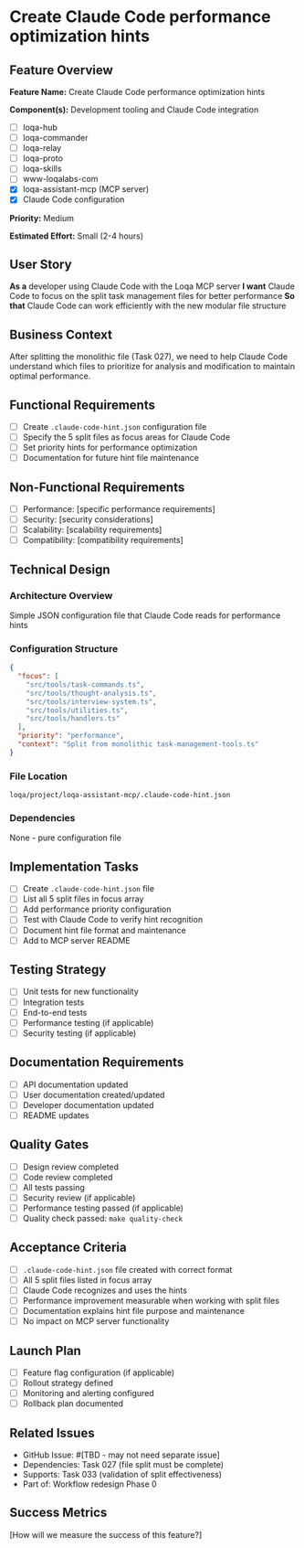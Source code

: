 # Create Claude Code performance optimization hints

## Feature Overview
**Feature Name:** Create Claude Code performance optimization hints

**Component(s):** Development tooling and Claude Code integration
- [ ] loqa-hub
- [ ] loqa-commander  
- [ ] loqa-relay
- [ ] loqa-proto
- [ ] loqa-skills
- [ ] www-loqalabs-com
- [x] loqa-assistant-mcp (MCP server)
- [x] Claude Code configuration

**Priority:** Medium

**Estimated Effort:** Small (2-4 hours)

## User Story
**As a** developer using Claude Code with the Loqa MCP server
**I want** Claude Code to focus on the split task management files for better performance
**So that** Claude Code can work efficiently with the new modular file structure

## Business Context
After splitting the monolithic file (Task 027), we need to help Claude Code understand which files to prioritize for analysis and modification to maintain optimal performance.

## Functional Requirements
- [ ] Create `.claude-code-hint.json` configuration file
- [ ] Specify the 5 split files as focus areas for Claude Code
- [ ] Set priority hints for performance optimization
- [ ] Documentation for future hint file maintenance

## Non-Functional Requirements
- [ ] Performance: [specific performance requirements]
- [ ] Security: [security considerations]
- [ ] Scalability: [scalability requirements]
- [ ] Compatibility: [compatibility requirements]

## Technical Design
### Architecture Overview
Simple JSON configuration file that Claude Code reads for performance hints

### Configuration Structure
```json
{
  "focus": [
    "src/tools/task-commands.ts",
    "src/tools/thought-analysis.ts",
    "src/tools/interview-system.ts",
    "src/tools/utilities.ts",
    "src/tools/handlers.ts"
  ],
  "priority": "performance",
  "context": "Split from monolithic task-management-tools.ts"
}
```

### File Location
`loqa/project/loqa-assistant-mcp/.claude-code-hint.json`

### Dependencies
None - pure configuration file

## Implementation Tasks
- [ ] Create `.claude-code-hint.json` file
- [ ] List all 5 split files in focus array
- [ ] Add performance priority configuration
- [ ] Test with Claude Code to verify hint recognition
- [ ] Document hint file format and maintenance
- [ ] Add to MCP server README

## Testing Strategy
- [ ] Unit tests for new functionality
- [ ] Integration tests
- [ ] End-to-end tests
- [ ] Performance testing (if applicable)
- [ ] Security testing (if applicable)

## Documentation Requirements
- [ ] API documentation updated
- [ ] User documentation created/updated
- [ ] Developer documentation updated
- [ ] README updates

## Quality Gates
- [ ] Design review completed
- [ ] Code review completed
- [ ] All tests passing
- [ ] Security review (if applicable)
- [ ] Performance testing passed (if applicable)
- [ ] Quality check passed: `make quality-check`

## Acceptance Criteria
- [ ] `.claude-code-hint.json` file created with correct format
- [ ] All 5 split files listed in focus array
- [ ] Claude Code recognizes and uses the hints
- [ ] Performance improvement measurable when working with split files
- [ ] Documentation explains hint file purpose and maintenance
- [ ] No impact on MCP server functionality

## Launch Plan
- [ ] Feature flag configuration (if applicable)
- [ ] Rollout strategy defined
- [ ] Monitoring and alerting configured
- [ ] Rollback plan documented

## Related Issues
- GitHub Issue: #[TBD - may not need separate issue]
- Dependencies: Task 027 (file split must be complete)
- Supports: Task 033 (validation of split effectiveness)
- Part of: Workflow redesign Phase 0

## Success Metrics
[How will we measure the success of this feature?]